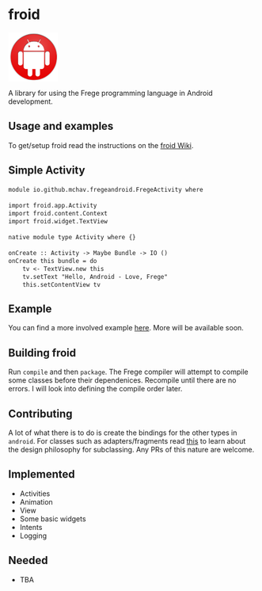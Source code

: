 # froid

<img width="100" height="100" align="middle" src="froid.png"/>

A library for using the Frege programming language in Android development.

## Usage and examples

To get/setup froid read the instructions on the [froid Wiki](https://github.com/mchav/froid/wiki).

Simple Activity
---------------
```frege
module io.github.mchav.fregeandroid.FregeActivity where

import froid.app.Activity
import froid.content.Context
import froid.widget.TextView

native module type Activity where {}

onCreate :: Activity -> Maybe Bundle -> IO ()
onCreate this bundle = do
	tv <- TextView.new this
	tv.setText "Hello, Android - Love, Frege"
	this.setContentView tv
```

## Example

You can find a more involved example [here](https://github.com/mchav/GeoQuiz-Frege). More will be available soon.


## Building froid

Run `compile` and then `package`. The Frege compiler will attempt to compile some classes before their dependenices. Recompile until there are no errors. I will look into defining the compile order later.

## Contributing

A lot of what there is to do is create the bindings for the other types in `android`. For classes such as adapters/fragments read [this](http://mchav.github.io/functional-inheritance-in-android/) to learn about the design philosophy for subclassing.  Any PRs of this nature are welcome.



## Implemented

* Activities
* Animation
* View
* Some basic widgets
* Intents
* Logging

## Needed

* TBA
